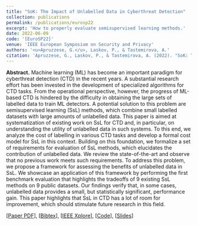 ```yaml
---
title: "SoK: The Impact of Unlabelled Data in Cyberthreat Detection"
collection: publications
permalink: /publications/eurosp22
excerpt: 'How to properly evaluate semisupervised learning methods.'
date: 2022-06-09
code: '[EuroSP22]'
venue: 'IEEE European Symposium on Security and Privacy'
authors: '<u>Apruzzese, G.</u>, Laskov, P., & Tastemirova, A.'
citation: 'Apruzzese, G., Laskov, P., & Tastemirova, A. (2022). "SoK: The Impact of Unlabelled Data in Cyberthreat Detection." In <i>IEEE European Symposium on Security and Privacy (EuroSP</i>).'
---
```

<b>Abstract.</b> Machine learning (ML) has become an important paradigm for cyberthreat detection (CTD) in the recent years. A substantial research effort has been invested in the development of specialized algorithms for CTD tasks. From the operational perspective, however, the progress of ML-based CTD is hindered by the difficulty in obtaining the large sets of labelled data to train ML detectors. A potential solution to this problem are semisupervised learning (SsL) methods, which combine small labelled datasets with large amounts of unlabelled data.
This paper is aimed at systematization of existing work on SsL for CTD and, in particular, on understanding the utility of unlabelled data in such systems. To this end, we analyze the cost of labelling in various CTD tasks and develop a formal cost model for SsL in this context. Building on this foundation, we formalize a set of requirements for evaluation of SsL methods, which elucidates the contribution of unlabelled data. We review the state-of-the-art and observe that no previous work meets such requirements. To address this problem, we propose a framework for assessing the benefits of unlabelled data in SsL. We showcase an application of this framework by performing the first benchmark evaluation that highlights the tradeoffs of 9 existing SsL methods on 9 public datasets. Our findings verify that, in some cases, unlabelled data provides a small, but statistically significant, performance gain. This paper highlights that SsL in CTD has a lot of room for improvement, which should stimulate future research in this field.

[[Paper PDF](https://gioapru.github.io/files/papers/eurosp22/eurosp22.pdf)], [[Bibtex](https://gioapru.github.io/files/papers/eurosp22/eurosp22.bib)], [[IEEE Xplore](https://ieeexplore.ieee.org/document/9797356)], [[Code](https://github.com/hihey54/CEF-SsL)], [[Slides](https://gioapru.github.io/files/papers/eurosp22/eurosp22_slides.pdf)]